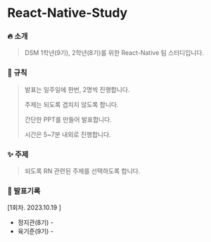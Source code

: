 # React-Native-Study

### 🔥 소개

> DSM 1학년(9기), 2학년(8기)를 위한 React-Native 팀 스터디입니다.

### 📘 규칙

> 발표는 일주일에 한번, 2명씩 진행합니다.
>
> 주제는 되도록 겹치지 않도록 합니다.
>
> 간단한 PPT를 만들어 발표합니다.
>
> 시간은 5~7분 내외로 진행합니다.
### ✨ 주제

> 되도록 RN 관련된 주제를 선택하도록 합니다.
### 📖 발표기록

[1회차. 2023.10.19 ]

* 정지관(8기) - []()
* 육기준(9기) - []()
